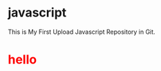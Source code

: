 # javascript
This is My First Upload Javascript Repository in Git.
<br>
<h1 style="color: red;">hello</h1>

